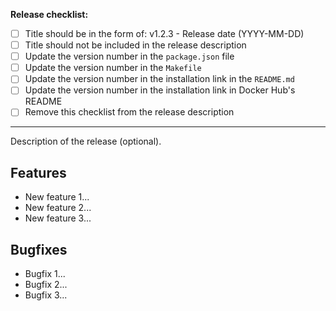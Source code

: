 **Release checklist:**
- [ ] Title should be in the form of: v1.2.3 - Release date (YYYY-MM-DD)
- [ ] Title should not be included in the release description
- [ ] Update the version number in the `package.json` file
- [ ] Update the version number in the `Makefile`
- [ ] Update the version number in the installation link in the `README.md`
- [ ] Update the version number in the installation link in Docker Hub's README
- [ ] Remove this checklist from the release description
---
Description of the release (optional).

## Features
- New feature 1...
- New feature 2...
- New feature 3...

## Bugfixes
- Bugfix 1...
- Bugfix 2...
- Bugfix 3...
